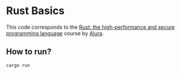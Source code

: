 # Rust Basics

This code corresponds to the [Rust: the high-performance and secure programming language](https://www.alura.com.br/curso-online-rust-linguagem-programacao-performatica-segura) course by [Alura](https://www.alura.com.br).

## How to run?

```bash
cargo run
```
